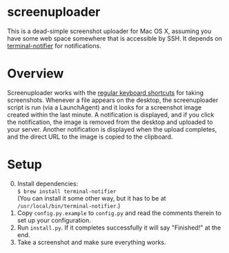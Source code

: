 screenuploader
==============

This is a dead-simple screenshot uploader for Mac OS X, assuming you have some web space somewhere that is accessible by SSH.
It depends on [terminal-notifier](https://github.com/alloy/terminal-notifier) for notifications.

Overview
========
Screenuploader works with the [regular keyboard shortcuts](http://fortysevenmedia.com/blog/archives/quick_screenshot_key_commands_in_mac_os_x/) for taking screenshots. Whenever a file appears on the desktop, the screenuploader script is run (via a LaunchAgent) and it looks for a screenshot image created within the last minute. A notification is displayed, and if you click the notification, the image is removed from the desktop and uploaded to your server. Another notification is displayed when the upload completes, and the direct URL to the image is copied to the clipboard.

Setup
=====
0. Install dependencies:  
    `$ brew install terminal-notifier`  
   (You can install it some other way, but it has to be at `/usr/local/bin/terminal-notifier`.)
1. Copy `config.py.example` to `config.py` and read the comments therein to set up your configuration.
2. Run `install.py`. If it completes successfully it will say "Finished!" at the end.
3. Take a screenshot and make sure everything works.

